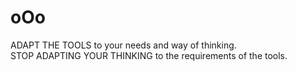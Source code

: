 # oOo
ADAPT THE TOOLS  to your needs and way of thinking.  
STOP  ADAPTING YOUR THINKING to the requirements of the tools.
